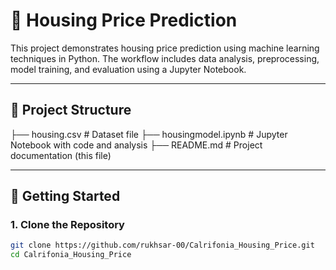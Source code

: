 # 🏡 Housing Price Prediction

This project demonstrates housing price prediction using machine learning techniques in Python. The workflow includes data analysis, preprocessing, model training, and evaluation using a Jupyter Notebook.

---

## 📁 Project Structure

├── housing.csv # Dataset file
├── housingmodel.ipynb # Jupyter Notebook with code and analysis
├── README.md # Project documentation (this file)


---

## 🚀 Getting Started

### 1. Clone the Repository

```bash
git clone https://github.com/rukhsar-00/Calrifonia_Housing_Price.git
cd Calrifonia_Housing_Price
